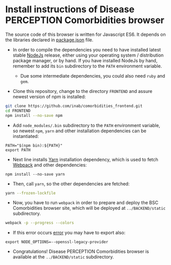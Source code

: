 # Install instructions of Disease PERCEPTION Comorbidities browser

The source code of this browser is written for Javascript ES6. It depends on the libraries declared in [package.json](package.json) file.

* In order to compile the dependencies you need to have installed latest stable [NodeJs](http://nodejs.org/) release, either using your operating system / distribution package manager, or by hand. If you have installed NodeJs by hand, remember to add its `bin` subdirectory to the `PATH` environment variable.

  - Due some intermediate dependencies, you could also need `ruby` and `gem`.
  
* Clone this repository, change to the directory `FRONTEND` and assure newest version of npm is installed:

```bash
git clone https://github.com/inab/comorbidities_frontend.git
cd FRONTEND
npm install --no-save npm
```

* Add `node_modules/.bin` subdirectory to the `PATH` environment variable, so newest `npm`, `yarn` and other installation dependencies can be instantiated:

```
PATH="$(npm bin):${PATH}"
export PATH
```

* Next line installs [Yarn](https://yarnpkg.com/) installation dependency, which is used to fetch [Webpack](https://webpack.github.io/) and other dependencies:

```
npm install --no-save yarn
```

* Then, call `yarn`, so the other dependencies are fetched:

```bash
yarn --frozen-lockfile
```

* Now, you have to run `webpack` in order to prepare and deploy the BSC Comorbidities browser site, which will be deployed at `../BACKEND/static` subdirectory.

```bash
webpack -p --progress --colors
```

* If this error occurs [error](https://stackoverflow.com/questions/69692842/error-message-error0308010cdigital-envelope-routinesunsupported) you may have to export also:

```
export NODE_OPTIONS=--openssl-legacy-provider
```

* Congratulations! Disease PERCEPTION Comorbidities browser is available at the `../BACKEND/static` subdirectory.
